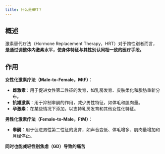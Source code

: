 ```yaml
---
title: 什么是HRT？
---
```


## 概述

激素替代疗法（Hormone Replacement Therapy，HRT）对于跨性别者而言，**是通过调整体内激素水平，使身体特征与其性别认同相一致的医疗手段。**

## 作用

**女性化激素疗法（Male-to-Female，MtF）**：

- **雌激素**：用于促进女性第二性征的发育，如乳房发育、皮肤柔化和脂肪重新分布。
- **抗雄激素**：用于抑制睾酮的作用，减少男性特征，如体毛和肌肉量。
- **孕激素**：在某些情况下添加，以支持乳房发育和其他女性化特征。

**男性化激素疗法（Female-to-Male，FtM）**：

- **睾酮**：用于促进男性第二性征的发育，如声音变低、体毛增多、肌肉量增加和月经停止。

**同时也能减轻性别焦虑（GD）导致的痛苦**
